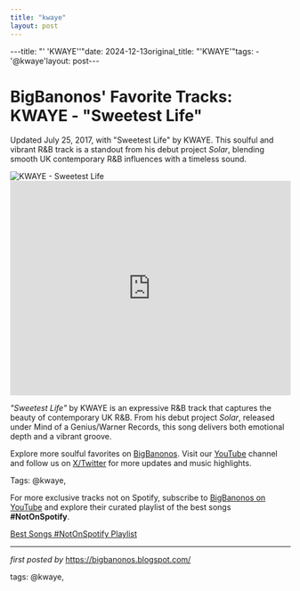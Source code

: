 ```yaml
---
title: "kwaye"
layout: post
---
```

---title: "' 'KWAYE''"date: 2024-12-13original_title: "'KWAYE'"tags:  - '@kwaye'layout: post---<!-- Post Title --><h1 >BigBanonos' Favorite Tracks: KWAYE - "Sweetest Life"</h1> <!-- Introductory Text --><p >Updated July 25, 2017, with "Sweetest Life" by KWAYE. This soulful and vibrant R&B track is a standout from his debut project <em>Solar</em>, blending smooth UK contemporary R&B influences with a timeless sound.</p> <!-- Featured Image --><div > <img src="https://magazine-resources.tidal.com/uploads/2018/08/Kwaye.jpg" alt="KWAYE - Sweetest Life" /></div> <!-- YouTube Video Embed --><div > <iframe width="100%" height="385" src="https://www.youtube.com/embed/Oje0Z4SNLzk" title="KWAYE - Sweetest Life [Official Music Video]" frameborder="0" allow="accelerometer; autoplay; clipboard-write; encrypted-media; gyroscope; picture-in-picture; web-share" referrerpolicy="strict-origin-when-cross-origin" allowfullscreen></iframe></div> <!-- Song Information --><div > <p><em>"Sweetest Life"</em> by KWAYE is an expressive R&B track that captures the beauty of contemporary UK R&B. From his debut project <em>Solar</em>, released under Mind of a Genius/Warner Records, this song delivers both emotional depth and a vibrant groove.</p></div> <!-- Footer Links --><div > <p>Explore more soulful favorites on <a href="https://bigbanonos.blogspot.com/" target="_blank">BigBanonos</a>. Visit our <a href="https://www.youtube.com/@BigBanonos" target="_blank">YouTube</a> channel and follow us on <a href="https://x.com/bigbanonos" target="_blank">X/Twitter</a> for more updates and music highlights.</p></div> <!-- Tags --><p >Tags: @kwaye,</p><!--Subscribe and Playlist Links--><div>    <p>For more exclusive tracks not on Spotify, subscribe to <a href="https://www.youtube.com/@BigBanonos" target="_blank">BigBanonos on YouTube</a> and explore their curated playlist of the best songs <strong>#NotOnSpotify</strong>.</p>    <p><a href="https://www.youtube.com/playlist?list=PLtuNtuTatqI0kFahUCbtbfenC_ET5O_tr" target="_blank">Best Songs #NotOnSpotify Playlist<br /></a></p></div><hr /><p><em>first posted by</em> <a href="https://bigbanonos.blogspot.com/" rel="noopener" target="_new">https://bigbanonos.blogspot.com/</a></p><p>tags: @kwaye,</p>